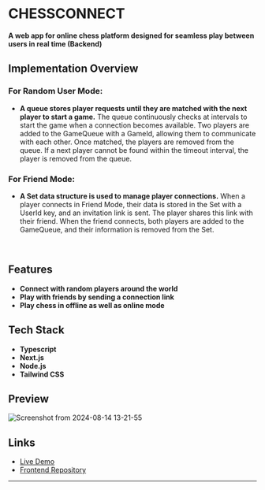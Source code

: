 # CHESSCONNECT

**A web app for online chess platform designed for seamless play between users in real time (Backend)**

## Implementation Overview

### For Random User Mode:

- **A queue stores player requests until they are matched with the next player to start a game.** The queue continuously checks at intervals to start the game when a connection becomes available. Two players are added to the GameQueue with a GameId, allowing them to communicate with each other. Once matched, the players are removed from the queue. If a next player cannot be found within the timeout interval, the player is removed from the queue.

### For Friend Mode:

- **A Set data structure is used to manage player connections.** When a player connects in Friend Mode, their data is stored in the Set with a UserId key, and an invitation link is sent. The player shares this link with their friend. When the friend connects, both players are added to the GameQueue, and their information is removed from the Set.

<br>

## Features

- **Connect with random players around the world**
- **Play with friends by sending a connection link**
- **Play chess in offline as well as online mode**

## Tech Stack

- **Typescript**
- **Next.js**
- **Node.js**
- **Tailwind CSS**

## Preview

![Screenshot from 2024-08-14 13-21-55](https://github.com/user-attachments/assets/ebfa81c9-4e41-4b8a-b26a-48163aa6f4e4)

## Links

- [Live Demo](https://chessconnect.vercel.app/)
- [Frontend Repository](https://github.com/Samir984/chessconnect)

---
